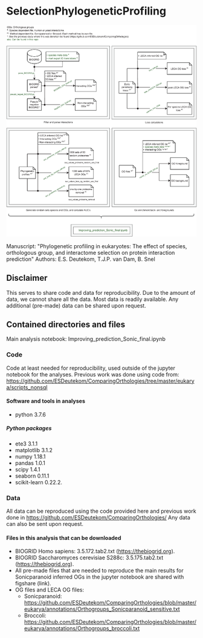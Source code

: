 # SelectionPhylogeneticProfiling

<p align="center"><img src="Workflow.png" width="850" /></p>


Manuscript: "Phylogenetic profiling in eukaryotes: The effect of species, orthologous group, and interactome selection on protein interaction prediction"
Authors: E.S. Deutekom, T.J.P. van Dam, B. Snel

## Disclaimer
This serves to share code and data for reproducibility.
Due to the amount of data, we cannot share all the data. Most data is readily available. Any additional (pre-made) data can be shared upon request.

## Contained directories and files
Main analysis notebook: Improving_prediction_Sonic_final.ipynb

### Code
Code at least needed for reproducibility, used outside of the jupyter notebook for the analyses.
Previous work was done using code from: https://github.com/ESDeutekom/ComparingOrthologies/tree/master/eukarya/scripts_nonsql

#### Software and tools in analyses
- python		3.7.6

##### Python packages
- ete3			    3.1.1
- matplotlib 		3.1.2
- numpy			    1.18.1
- pandas		    1.0.1
- scipy			    1.4.1
- seaborn       0.11.1   
- scikit-learn  0.22.2. 

### Data

All data can be reproduced using the code provided here and previous work done in https://github.com/ESDeutekom/ComparingOrthologies/
Any data can also be sent upon request.

#### Files in this analysis that can be downloaded
- BIOGRID Homo sapiens: 3.5.172.tab2.txt (https://thebiogrid.org).
- BIOGRID Saccharomyces cerevisiae S288c: 3.5.175.tab2.txt (https://thebiogrid.org).
- All pre-made files that are needed to reproduce the main results for Sonicparanoid inferred OGs in the jupyter notebook are shared with figshare (link).
- OG files and LECA OG files: 
  - Sonicparanoid: https://github.com/ESDeutekom/ComparingOrthologies/blob/master/eukarya/annotations/Orthogroups_Sonicparanoid_sensitive.txt
  - Broccoli: https://github.com/ESDeutekom/ComparingOrthologies/blob/master/eukarya/annotations/Orthogroups_broccoli.txt
